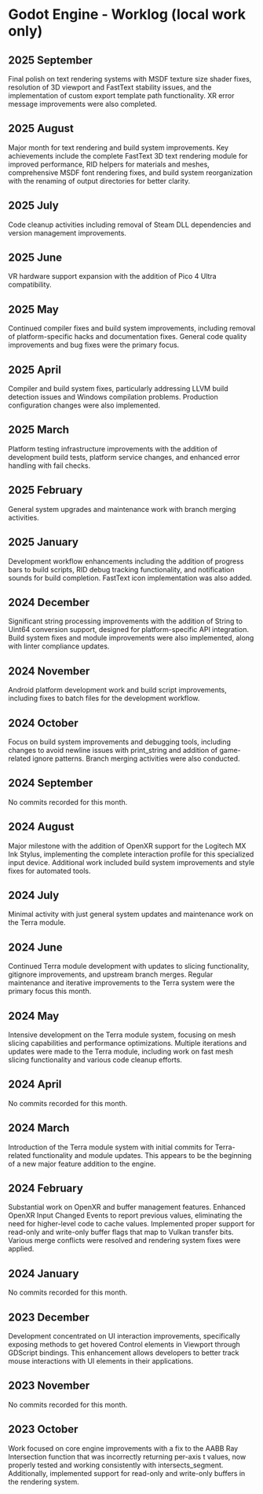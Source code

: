 # Godot Engine - Worklog (local work only)

## 2025 September
Final polish on text rendering systems with MSDF texture size shader fixes, resolution of 3D viewport and FastText stability issues, and the implementation of custom export template path functionality. XR error message improvements were also completed.

## 2025 August
Major month for text rendering and build system improvements. Key achievements include the complete FastText 3D text rendering module for improved performance, RID helpers for materials and meshes, comprehensive MSDF font rendering fixes, and build system reorganization with the renaming of output directories for better clarity.

## 2025 July
Code cleanup activities including removal of Steam DLL dependencies and version management improvements.

## 2025 June
VR hardware support expansion with the addition of Pico 4 Ultra compatibility.

## 2025 May
Continued compiler fixes and build system improvements, including removal of platform-specific hacks and documentation fixes. General code quality improvements and bug fixes were the primary focus.

## 2025 April
Compiler and build system fixes, particularly addressing LLVM build detection issues and Windows compilation problems. Production configuration changes were also implemented.

## 2025 March
Platform testing infrastructure improvements with the addition of development build tests, platform service changes, and enhanced error handling with fail checks.

## 2025 February
General system upgrades and maintenance work with branch merging activities.

## 2025 January
Development workflow enhancements including the addition of progress bars to build scripts, RID debug tracking functionality, and notification sounds for build completion. FastText icon implementation was also added.

## 2024 December
Significant string processing improvements with the addition of String to Uint64 conversion support, designed for platform-specific API integration. Build system fixes and module improvements were also implemented, along with linter compliance updates.

## 2024 November
Android platform development work and build script improvements, including fixes to batch files for the development workflow.

## 2024 October
Focus on build system improvements and debugging tools, including changes to avoid newline issues with print_string and addition of game-related ignore patterns. Branch merging activities were also conducted.

## 2024 September
No commits recorded for this month.

## 2024 August
Major milestone with the addition of OpenXR support for the Logitech MX Ink Stylus, implementing the complete interaction profile for this specialized input device. Additional work included build system improvements and style fixes for automated tools.

## 2024 July
Minimal activity with just general system updates and maintenance work on the Terra module.

## 2024 June
Continued Terra module development with updates to slicing functionality, gitignore improvements, and upstream branch merges. Regular maintenance and iterative improvements to the Terra system were the primary focus this month.

## 2024 May
Intensive development on the Terra module system, focusing on mesh slicing capabilities and performance optimizations. Multiple iterations and updates were made to the Terra module, including work on fast mesh slicing functionality and various code cleanup efforts.

## 2024 April
No commits recorded for this month.

## 2024 March
Introduction of the Terra module system with initial commits for Terra-related functionality and module updates. This appears to be the beginning of a new major feature addition to the engine.

## 2024 February
Substantial work on OpenXR and buffer management features. Enhanced OpenXR Input Changed Events to report previous values, eliminating the need for higher-level code to cache values. Implemented proper support for read-only and write-only buffer flags that map to Vulkan transfer bits. Various merge conflicts were resolved and rendering system fixes were applied.

## 2024 January
No commits recorded for this month.

## 2023 December
Development concentrated on UI interaction improvements, specifically exposing methods to get hovered Control elements in Viewport through GDScript bindings. This enhancement allows developers to better track mouse interactions with UI elements in their applications.

## 2023 November
No commits recorded for this month.

## 2023 October
Work focused on core engine improvements with a fix to the AABB Ray Intersection function that was incorrectly returning per-axis t values, now properly tested and working consistently with intersects_segment. Additionally, implemented support for read-only and write-only buffers in the rendering system.